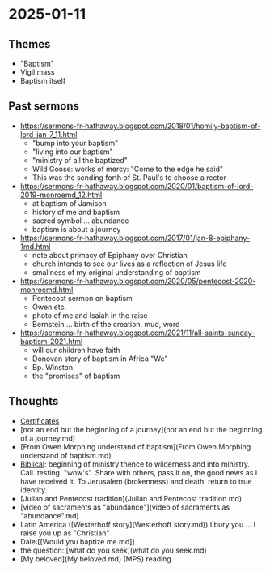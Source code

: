 # 2025-01-11
## Themes
- "Baptism"
- Vigil mass
- Baptism itself

## Past sermons
- https://sermons-fr-hathaway.blogspot.com/2018/01/homily-baptism-of-lord-jan-7_11.html
    - "bump into your baptism"
    - "living into our baptism"
    - "ministry of all the baptized"
    - Wild Goose: works of mercy: "Come to the edge he said"
    - This was the sending forth of St. Paul's to choose a rector
- https://sermons-fr-hathaway.blogspot.com/2020/01/baptism-of-lord-2019-monroemd_12.html
    - at baptism of Jamison
    - history of me and baptism
    - sacred symbol … abundance
    - baptism is about a journey
- https://sermons-fr-hathaway.blogspot.com/2017/01/jan-8-epiphany-1md.html
    - note about primacy of Epiphany over Christian
    - church intends to see our lives as a reflection of Jesus life
    - smallness of my original understanding of baptism
- https://sermons-fr-hathaway.blogspot.com/2020/05/pentecost-2020-monroemd.html
    - Pentecost sermon on baptism
    - Owen etc.
    - photo of me and Isaiah in the raise
    - Bernstein … birth of the creation, mud, word
- https://sermons-fr-hathaway.blogspot.com/2021/11/all-saints-sunday-baptism-2021.html
    - will our children have faith
    - Donovan story of baptism in Africa "We"
    - Bp. Winston
    - the "promises" of baptism


## Thoughts
- [Certificates](Certificates.md)
- [not an end but the beginning of a journey](not an end but the beginning of a journey.md)
- [From Owen Morphing understand of baptism](From Owen Morphing understand of baptism.md)
- [Biblical](Biblical.md): 
beginning of ministry thence to wilderness and into ministry. Call. testing. "wow's". Share with others, pass it on, the good news as I have received it. To Jerusalem (brokenness) and death. return to true identity.
- [Julian and Pentecost tradition](Julian and Pentecost tradition.md)
- [video of sacraments as "abundance"](video of sacraments as "abundance".md)
- Latin America ([Westerhoff story](Westerhoff story.md)) I bury you … I raise you up as "Christian"
- Dale:[[Would you baptize me.md]] 
- the question: [what do you seek](what do you seek.md)
- [My beloved](My beloved.md) (MPS) reading. 



